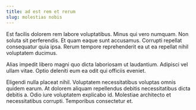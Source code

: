 ```yaml
---
title: ad est rem et rerum
slug: molestias nobis
---
```


Est facilis dolorem rem labore voluptatibus. Minus qui vero numquam. Non soluta sit perferendis. Et quam eaque sunt accusamus. Corrupti repellat consequatur quia ipsa. Rerum tempore reprehenderit ea ut ea repellat nihil voluptatem ducimus.

Alias impedit libero magni quo dicta laboriosam ut laudantium. Adipisci vel ullam vitae. Optio deleniti eum ea odit qui officiis eveniet.

Eligendi nulla placeat nihil. Voluptatem necessitatibus voluptas omnis quidem earum. At dolorem aliquam repellendus debitis necessitatibus dicta debitis a. Odio iure voluptatem explicabo id. Molestiae architecto et necessitatibus corrupti. Temporibus consectetur et.

